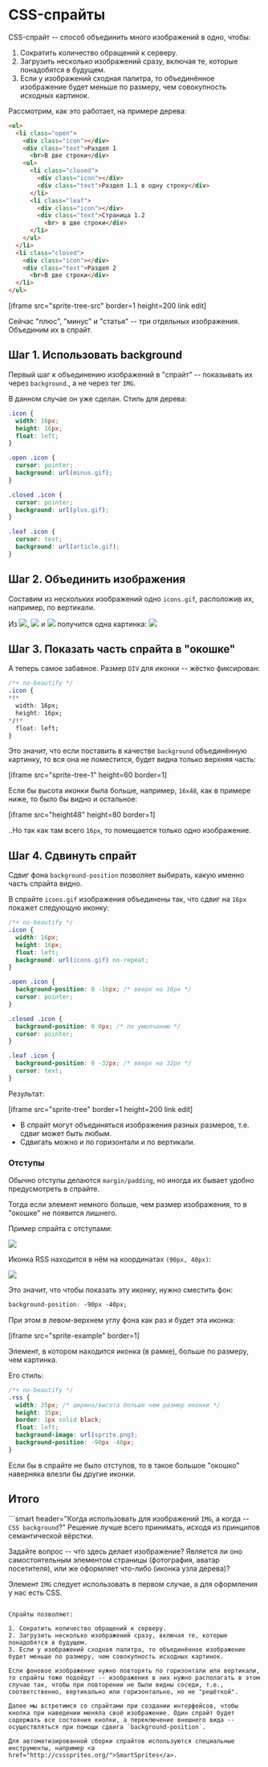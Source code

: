 # CSS-спрайты

CSS-спрайт -- способ объединить много изображений в одно, чтобы:

1. Сократить количество обращений к серверу.
2. Загрузить несколько изображений сразу, включая те, которые понадобятся в будущем.
3. Если у изображений сходная палитра, то объединённое изображение будет меньше по размеру, чем совокупность исходных картинок.

Рассмотрим, как это работает, на примере дерева:

```html
<ul>
  <li class="open">
    <div class="icon"></div>
    <div class="text">Раздел 1
      <br>В две строки</div>
    <ul>
      <li class="closed">
        <div class="icon"></div>
        <div class="text">Раздел 1.1 в одну строку</div>
      </li>
      <li class="leaf">
        <div class="icon"></div>
        <div class="text">Страница 1.2
          <br> в две строки</div>
      </li>
    </ul>
  </li>
  <li class="closed">
    <div class="icon"></div>
    <div class="text">Раздел 2
      <br>В две строки</div>
  </li>
</ul>
```

[iframe src="sprite-tree-src" border=1 height=200 link edit]

Сейчас "плюс", "минус" и "статья" -- три отдельных изображения. Объединим их в спрайт.

## Шаг 1. Использовать background

Первый шаг к объединению изображений в "спрайт" -- показывать их через `background`., а не через тег `IMG`.

В данном случае он уже сделан. Стиль для дерева:

```css
.icon {
  width: 16px;
  height: 16px;
  float: left;
}

.open .icon {
  cursor: pointer;
  background: url(minus.gif);
}

.closed .icon {
  cursor: pointer;
  background: url(plus.gif);
}

.leaf .icon {
  cursor: text;
  background: url(article.gif);
}
```

## Шаг 2. Объединить изображения

Составим из нескольких изображений одно `icons.gif`, расположив их, например, по вертикали.

Из ![](plus.gif), ![](minus.gif) и ![](article.gif) получится одна картинка: ![](icons.gif)

## Шаг 3. Показать часть спрайта в "окошке"

А теперь самое забавное. Размер `DIV` для иконки -- жёстко фиксирован:

```css
/*+ no-beautify */
.icon {
*!*
  width: 16px;
  height: 16px;
*/!*
  float: left;
}
```

Это значит, что если поставить в качестве `background` объединённую картинку, то вся она не поместится, будет видна только верхняя часть:

[iframe src="sprite-tree-1" height=60 border=1]

Если бы высота иконки была больше, например, `16x48`, как в примере ниже, то было бы видно и остальное:

[iframe src="height48" height=80 border=1]

..Но так как там всего `16px`, то помещается только одно изображение.

## Шаг 4. Сдвинуть спрайт

Сдвиг фона `background-position` позволяет выбирать, какую именно часть спрайта видно.

В спрайте `icons.gif` изображения объединены так, что сдвиг на `16px` покажет следующую иконку:

```css
/*+ no-beautify */
.icon {
  width: 16px;
  height: 16px;
  float: left;
  background: url(icons.gif) no-repeat;
}

.open .icon {
  background-position: 0 -16px; /* вверх на 16px */
  cursor: pointer;
}

.closed .icon {
  background-position: 0 0px; /* по умолчанию */
  cursor: pointer;
}

.leaf .icon {
  background-position: 0 -32px; /* вверх на 32px */
  cursor: text;
}
```

Результат:

[iframe src="sprite-tree" border=1 height=200 link edit]

- В спрайт могут объединяться изображения разных размеров, т.е. сдвиг может быть любым.
- Сдвигать можно и по горизонтали и по вертикали.

### Отступы

Обычно отступы делаются `margin/padding`, но иногда их бывает удобно предусмотреть в спрайте.

Тогда если элемент немного больше, чем размер изображения, то в "окошке" не появится лишнего.

Пример спрайта с отступами:

![](sprites-example.png)

Иконка RSS находится в нём на координатах `(90px, 40px)`:

![](sprites-example-lines2.png)

Это значит, что чтобы показать эту иконку, нужно сместить фон:

```css
background-position: -90px -40px;
```

При этом в левом-верхнем углу фона как раз и будет эта иконка:

[iframe src="sprite-example" border=1]

Элемент, в котором находится иконка (в рамке), больше по размеру, чем картинка.

Его стиль:

```css
/*+ no-beautify */
.rss {
  width: 35px; /* ширина/высота больше чем размер иконки */
  height: 35px;
  border: 1px solid black;
  float: left;
  background-image: url(sprite.png);
  background-position: -90px -40px;
}
```

Если бы в спрайте не было отступов, то в такое большое "окошко" наверняка влезли бы другие иконки.

## Итого

```smart header="Когда использовать для изображений `IMG`, а когда -- `CSS background`?"
Решение лучше всего принимать, исходя из принципов семантической вёрстки.

Задайте вопрос -- что здесь делает изображение? Является ли оно самостоятельным элементом страницы (фотография, аватар посетителя), или же оформляет что-либо (иконка узла дерева)?

Элемент `IMG` следует использовать в первом случае, а для оформления у нас есть CSS.
```

Спрайты позволяют:

1. Сократить количество обращений к серверу.
2. Загрузить несколько изображений сразу, включая те, которые понадобятся в будущем.
3. Если у изображений сходная палитра, то объединённое изображение будет меньше по размеру, чем совокупность исходных картинок.

Если фоновое изображение нужно повторять по горизонтали или вертикали, то спрайты тоже подойдут -- изображения в них нужно располагать в этом случае так, чтобы при повторении не были видны соседи, т.е., соответственно, вертикально или горизонтально, но не "решёткой".

Далее мы встретимся со спрайтами при создании интерфейсов, чтобы кнопка при наведении меняла своё изображение. Один спрайт будет содержать все состояния кнопки, а переключение внешнего вида -- осуществляться при помощи сдвига `background-position`.

Для автоматизированной сборки спрайтов используются специальные инструменты, например <a href="http://csssprites.org/">SmartSprites</a>.